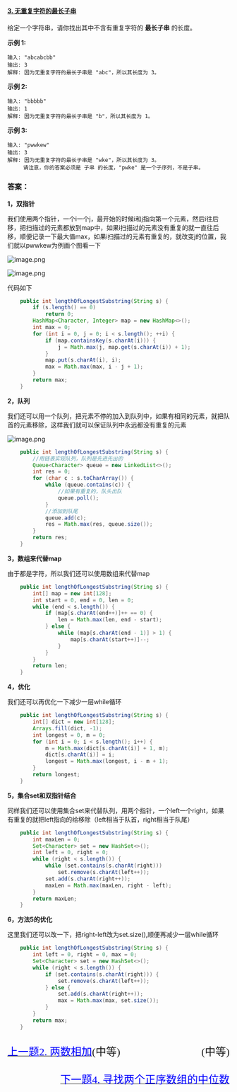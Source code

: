 #### [3. 无重复字符的最长子串](https://leetcode-cn.com/problems/longest-substring-without-repeating-characters/)

给定一个字符串，请你找出其中不含有重复字符的 **最长子串** 的长度。

**示例 1:**

```
输入: "abcabcbb"
输出: 3 
解释: 因为无重复字符的最长子串是 "abc"，所以其长度为 3。
```

**示例 2:**

```
输入: "bbbbb"
输出: 1
解释: 因为无重复字符的最长子串是 "b"，所以其长度为 1。
```

**示例 3:**

```
输入: "pwwkew"
输出: 3
解释: 因为无重复字符的最长子串是 "wke"，所以其长度为 3。
     请注意，你的答案必须是 子串 的长度，"pwke" 是一个子序列，不是子串。
```



### 答案：

**1，双指针**

我们使用两个指针，一个i一个j，最开始的时候i和j指向第一个元素，然后i往后移，把扫描过的元素都放到map中，如果i扫描过的元素没有重复的就一直往后移，顺便记录一下最大值max，如果i扫描过的元素有重复的，就改变j的位置，我们就以pwwkew为例画个图看一下

![image.png](https://pic.leetcode-cn.com/c759738650c417a23b1e9636f6f40a553d9258f1cc8907d8da3555b5d2f93e60-image.png)

![image.png](https://pic.leetcode-cn.com/bf4c4d4db704e5103f5394d8a790b8235ae160703ffa53b0700650287831b8c9-image.png)

代码如下

```java
    public int lengthOfLongestSubstring(String s) {
        if (s.length() == 0)
            return 0;
        HashMap<Character, Integer> map = new HashMap<>();
        int max = 0;
        for (int i = 0, j = 0; i < s.length(); ++i) {
            if (map.containsKey(s.charAt(i))) {
                j = Math.max(j, map.get(s.charAt(i)) + 1);
            }
            map.put(s.charAt(i), i);
            max = Math.max(max, i - j + 1);
        }
        return max;
    }
```



**2，队列**

我们还可以用一个队列，把元素不停的加入到队列中，如果有相同的元素，就把队首的元素移除，这样我们就可以保证队列中永远都没有重复的元素

![image.png](https://pic.leetcode-cn.com/e0d581509bc8bfa2cecc19a7e65da1629264bfe472ea7f9f83c286ba15b32be9-image.png)

```java
    public int lengthOfLongestSubstring(String s) {
        //用链表实现队列，队列是先进先出的
        Queue<Character> queue = new LinkedList<>();
        int res = 0;
        for (char c : s.toCharArray()) {
            while (queue.contains(c)) {
                //如果有重复的，队头出队
                queue.poll();
            }
            //添加到队尾
            queue.add(c);
            res = Math.max(res, queue.size());
        }
        return res;
    }
```



**3，数组来代替map**

由于都是字符，所以我们还可以使用数组来代替map

```java
    public int lengthOfLongestSubstring(String s) {
        int[] map = new int[128];
        int start = 0, end = 0, len = 0;
        while (end < s.length()) {
            if (map[s.charAt(end++)]++ == 0) {
                len = Math.max(len, end - start);
            } else {
                while (map[s.charAt(end - 1)] > 1) {
                    map[s.charAt(start++)]--;
                }
            }
        }
        return len;
    }
```



**4，优化**

我们还可以再优化一下减少一层while循环

```java
    public int lengthOfLongestSubstring(String s) {
        int[] dict = new int[128];
        Arrays.fill(dict, -1);
        int longest = 0, m = 0;
        for (int i = 0; i < s.length(); i++) {
            m = Math.max(dict[s.charAt(i)] + 1, m);
            dict[s.charAt(i)] = i;
            longest = Math.max(longest, i - m + 1);
        }
        return longest;
    }
```



**5，集合set和双指针结合**

同样我们还可以使用集合set来代替队列，用两个指针，一个left一个right，如果有重复的就把left指向的给移除（left相当于队首，right相当于队尾）

```java
    public int lengthOfLongestSubstring(String s) {
        int maxLen = 0;
        Set<Character> set = new HashSet<>();
        int left = 0, right = 0;
        while (right < s.length()) {
            while (set.contains(s.charAt(right)))
                set.remove(s.charAt(left++));
            set.add(s.charAt(right++));
            maxLen = Math.max(maxLen, right - left);
        }
        return maxLen;
    }
```



**6，方法5的优化**

这里我们还可以改一下，把right-left改为set.size(),顺便再减少一层while循环

```java
    public int lengthOfLongestSubstring(String s) {
        int left = 0, right = 0, max = 0;
        Set<Character> set = new HashSet<>();
        while (right < s.length()) {
            if (set.contains(s.charAt(right))) {
                set.remove(s.charAt(left++));
            } else {
                set.add(s.charAt(right++));
                max = Math.max(max, set.size());
            }
        }
        return max;
    }
```



<div>
    <p style="float: left;"><a href="https://github.com/sdwwld/leetCode/blob/master/src/main/java/com/wld/java/leetcode/leetCode0002.md"><font color=blue size=5 face="华文楷体">上一题</font></a></p>
    <p style="float: left;"><a href="https://github.com/sdwwld/leetCode/blob/master/src/main/java/com/wld/java/leetcode/leetCode0002.md"><font color=blue size=5 face="华文楷体">2. 两数相加</font></a></p>
    <p style="float: left;"><font  size=5 face="华文楷体">(中等)</font></p>
    <p style="float: right;"><font  size=5 face="华文楷体">(中等)</font></p>
    <p style="float: right;"><a href="https://github.com/sdwwld/leetCode/blob/master/src/main/java/com/wld/java/leetcode/leetCode0002.md"><font color=blue size=5 face="华文楷体">4. 寻找两个正序数组的中位数</font></a></p>
    <p style="float: right;"><a href="https://github.com/sdwwld/leetCode/blob/master/src/main/java/com/wld/java/leetcode/leetCode0002.md"><font color=blue size=5 face="华文楷体">下一题</font></a></p>
</div>









